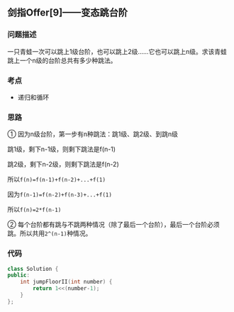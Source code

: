 ## 剑指Offer[9]——变态跳台阶
### 问题描述
一只青蛙一次可以跳上1级台阶，也可以跳上2级……它也可以跳上n级。求该青蛙跳上一个n级的台阶总共有多少种跳法。
### 考点
- 递归和循环

### 思路
① 
因为n级台阶，第一步有n种跳法：跳1级、跳2级、到跳n级

跳1级，剩下n-1级，则剩下跳法是f(n-1)

跳2级，剩下n-2级，则剩下跳法是f(n-2)

所以`f(n)=f(n-1)+f(n-2)+...+f(1)`

因为`f(n-1)=f(n-2)+f(n-3)+...+f(1)`

所以`f(n)=2*f(n-1)`

② 
每个台阶都有跳与不跳两种情况（除了最后一个台阶），最后一个台阶必须跳。所以共用`2^(n-1)`种情况。

### 代码
~~~cpp
class Solution {
public:
    int jumpFloorII(int number) {
        return 1<<(number-1);
    }
};
~~~
